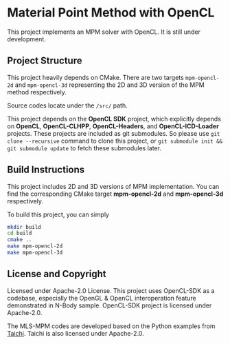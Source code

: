 # Material Point Method with OpenCL

This project implements an MPM solver with OpenCL. It is still under development.

## Project Structure
This project heavily depends on CMake. There are two targets `mpm-opencl-2d` and `mpm-opencl-3d` representing the 2D and 3D version of the MPM method respectively.

Source codes locate under the `/src/` path.

This project depends on the **OpenCL SDK** project, which explicitly depends on **OpenCL**, **OpenCL-CLHPP**, **OpenCL-Headers**, and **OpenCL-ICD-Loader** projects.
These projects are included as git submodules. So please use `git clone --recursive` command to clone this project, or `git submodule init && git submodule update` to fetch these submodules later.

## Build Instructions
This project includes 2D and 3D versions of MPM implementation. You can find the corresponding CMake target
**mpm-opencl-2d** and **mpm-opencl-3d** respectively.

To build this project, you can simply
```bash
mkdir build
cd build
cmake ..
make mpm-opencl-2d
make mpm-opencl-3d
```

## License and Copyright
Licensed under Apache-2.0 License. This project uses OpenCL-SDK as a codebase, especially the OpenGL & OpenCL interoperation feature demonstrated in N-Body sample. OpenCL-SDK project is licensed under Apache-2.0.

The MLS-MPM codes are developed based on the Python examples from [Taichi](https://github.com/taichi-dev/taichi). Taichi is also licensed under Apache-2.0.